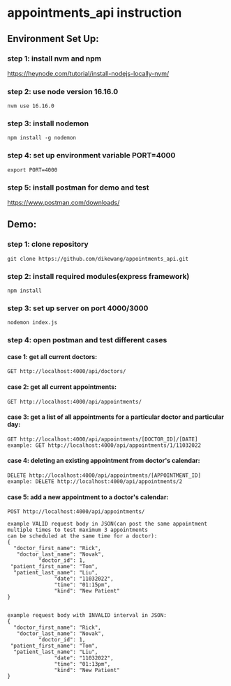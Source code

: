 # appointments_api instruction

## Environment Set Up:
### step 1: install nvm and npm
  https://heynode.com/tutorial/install-nodejs-locally-nvm/
### step 2: use node version 16.16.0
```
nvm use 16.16.0
```
### step 3: install nodemon 
```
npm install -g nodemon
```
### step 4: set up environment variable PORT=4000
```
export PORT=4000
```
### step 5: install postman for demo and test
https://www.postman.com/downloads/

## Demo:
### step 1: clone repository
```
git clone https://github.com/dikewang/appointments_api.git
```
### step 2: install required modules(express framework)
```
npm install
```
### step 3: set up server on port 4000/3000
```
nodemon index.js
```
### step 4: open postman and test different cases
  #### case 1: get all current doctors:
    GET http://localhost:4000/api/doctors/
  #### case 2: get all current appointments:
    GET http://localhost:4000/api/appointments/
  #### case 3: get a list of all appointments for a particular doctor and particular day:
    GET http://localhost:4000/api/appointments/[DOCTOR_ID]/[DATE]
    example: GET http://localhost:4000/api/appointments/1/11032022
  #### case 4: deleting an existing appointment from doctor's calendar:
    DELETE http://localhost:4000/api/appointments/[APPOINTMENT_ID]
    example: DELETE http://localhost:4000/api/appointments/2
  #### case 5: add a new appointment to a doctor's calendar:
    POST http://localhost:4000/api/appointments/
    
    example VALID request body in JSON(can post the same appointment 
    multiple times to test maximum 3 appointments 
    can be scheduled at the same time for a doctor): 
    {
      "doctor_first_name": "Rick",
       "doctor_last_name": "Novak",
              "doctor_id": 1,
     "patient_first_name": "Tom",
      "patient_last_name": "Liu",
                   "date": "11032022",
                   "time": "01:15pm",
                   "kind": "New Patient"
    } 
    
    
    example request body with INVALID interval in JSON: 
    {
      "doctor_first_name": "Rick",
       "doctor_last_name": "Novak",
              "doctor_id": 1,
     "patient_first_name": "Tom",
      "patient_last_name": "Liu",
                   "date": "11032022",
                   "time": "01:13pm",
                   "kind": "New Patient"
    } 
